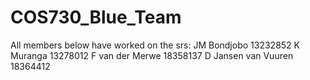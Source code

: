 # COS730_Blue_Team

All members below have worked on the srs:
JM Bondjobo 13232852
K Muranga 13278012
F van der Merwe 18358137
D Jansen van Vuuren 18364412
